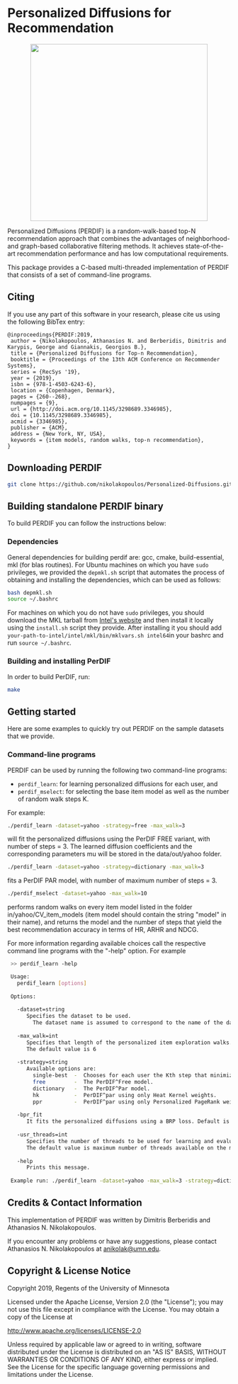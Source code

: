 # Personalized Diffusions for Recommendation

<p align="center">
<img width="400px" src="https://nikolako.net/img/perdif.svg"/>
</p>

Personalized Diffusions (PERDIF) is a random-walk-based top-N recommendation approach that combines the advantages of neighborhood- and graph-based collaborative filtering methods. It achieves state-of-the-art recommendation performance and has low computational requirements.

This package provides a C-based multi-threaded implementation of PERDIF that consists of a set of command-line programs. 


## Citing
If you use any part of this software in your research, please cite us using the
following BibTex entry:

```
@inproceedings{PERDIF:2019,
 author = {Nikolakopoulos, Athanasios N. and Berberidis, Dimitris and Karypis, George and Giannakis, Georgios B.},
 title = {Personalized Diffusions for Top-n Recommendation},
 booktitle = {Proceedings of the 13th ACM Conference on Recommender Systems},
 series = {RecSys '19},
 year = {2019},
 isbn = {978-1-4503-6243-6},
 location = {Copenhagen, Denmark},
 pages = {260--268},
 numpages = {9},
 url = {http://doi.acm.org/10.1145/3298689.3346985},
 doi = {10.1145/3298689.3346985},
 acmid = {3346985},
 publisher = {ACM},
 address = {New York, NY, USA},
 keywords = {item models, random walks, top-n recommendation},
} 
```


##  Downloading PERDIF

```bash
git clone https://github.com/nikolakopoulos/Personalized-Diffusions.git
```

## Building standalone PERDIF binary 

To build PERDIF you can follow the instructions below:

### Dependencies

General dependencies for building perdif are: gcc, cmake, build-essential, mkl (for blas routines).
For Ubuntu machines on which you have `sudo` privileges, we provided the `depmkl.sh` script that automates the process of obtaining and installing the dependencies, which can be used as follows:

```bash
bash depmkl.sh
source ~/.bashrc 
```

For machines on which you do not have `sudo` privileges, you should download the MKL tarball from [Intel's website](https://software.intel.com/en-us/mkl) and then install it locally using the `install.sh` script they provide. After installing it you should add `your-path-to-intel/intel/mkl/bin/mklvars.sh intel64`in your bashrc and run `source ~/.bashrc`.


### Building and installing PerDIF  

In order to build PerDIF, run:

```bash
make
```

## Getting started

Here are some examples to quickly try out PERDIF on the sample datasets that we provide.


###  Command-line programs
PERDIF can be used by running the following two command-line programs:
- `perdif_learn`: for learning personalized diffusions for each user, and
- `perdif_mselect`: for selecting the base item model as well as the number of random walk steps K.

For example: 
```bash
./perdif_learn -dataset=yahoo -strategy=free -max_walk=3
```
will fit the personalized diffusions using the PerDIF FREE variant, with number of steps = 3. 
The learned diffusion coefficients and the corresponding parameters mu will be stored in the data/out/yahoo folder.

```bash
./perdif_learn -dataset=yahoo -strategy=dictionary -max_walk=3
```
fits a PerDIF PAR model, with number of maximum number of steps = 3. 

```bash
./perdif_mselect -dataset=yahoo -max_walk=10
```
performs random walks on every item model listed in the folder in/yahoo/CV_item_models (item model should contain the string "model" in their name), and returns the model and the number of steps that yield the best recommendation accuracy in terms of HR, ARHR and NDCG. 

For more information regarding available choices call the respective command line programs with the "-help" option.  For example 

```bash
 >> perdif_learn -help

 Usage:
   perdif_learn [options]
 
 Options:
 
   -dataset=string
      Specifies the dataset to be used.
        The dataset name is assumed to correspond to the name of the dataset folder in data/in and data/out directories.
 
   -max_walk=int
      Specifies that length of the personalized item exploration walks.
      The default value is 6
 
   -strategy=string
      Available options are:
        single-best  -  Chooses for each user the Kth step that minimizes training error [default].
        free         -  The PerDIF^Free model.
        dictionary   -  The PerDIF^Par model.
        hk           -  PerDIF^par using only Heat Kernel weights.
        ppr          -  PerDIF^par using only Personalized PageRank weights.
 
   -bpr_fit
      It fits the personalized diffusions using a BRP loss. Default is RMSE
 
   -usr_threads=int
      Specifies the number of threads to be used for learning and evaluating the model.
      The default value is maximum number of threads available on the machine.
 
   -help
      Prints this message.
 
 Example run: ./perdif_learn -dataset=yahoo -max_walk=3 -strategy=dictionary
```

## Credits & Contact Information

This implementation of PERDIF was written by Dimitris Berberidis and Athanasios N. Nikolakopoulos.

If you encounter any problems or have any suggestions, please contact Athanasios N. Nikolakopoulos at <a href="mailto:anikolak@umn.edu">anikolak@umn.edu</a>.


## Copyright & License Notice
Copyright 2019, Regents of the University of Minnesota

Licensed under the Apache License, Version 2.0 (the "License"); you may not use this file except in compliance with the License. You may obtain a copy of the License at

http://www.apache.org/licenses/LICENSE-2.0

Unless required by applicable law or agreed to in writing, software distributed under the License is distributed on an "AS IS" BASIS, WITHOUT WARRANTIES OR CONDITIONS OF ANY KIND, either express or implied. See the License for the specific language governing permissions and limitations under the License.
